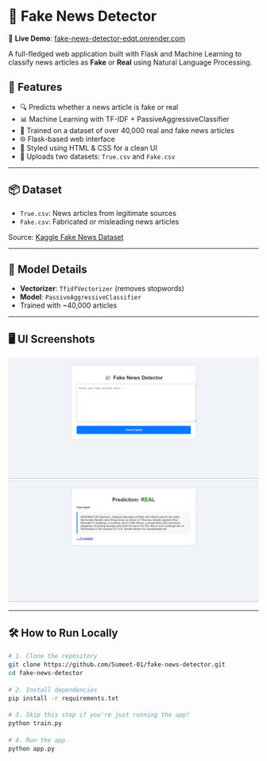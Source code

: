 # 📰 Fake News Detector

🔗 **Live Demo**: [fake-news-detector-edqt.onrender.com](https://fake-news-detector-edqt.onrender.com)

A full-fledged web application built with Flask and Machine Learning to classify news articles as **Fake** or **Real** using Natural Language Processing.

## 🚀 Features

- 🔍 Predicts whether a news article is fake or real
- 📊 Machine Learning with TF-IDF + PassiveAggressiveClassifier
- 🧠 Trained on a dataset of over 40,000 real and fake news articles
- 🌐 Flask-based web interface
- 🎨 Styled using HTML & CSS for a clean UI
- 📁 Uploads two datasets: `True.csv` and `Fake.csv`

---

## 📦 Dataset

- `True.csv`: News articles from legitimate sources
- `Fake.csv`: Fabricated or misleading news articles

Source: [Kaggle Fake News Dataset](https://www.kaggle.com/clmentbisaillon/fake-and-real-news-dataset)

---

## 🧠 Model Details

- **Vectorizer**: `TfidfVectorizer` (removes stopwords)
- **Model**: `PassiveAggressiveClassifier`
- Trained with ~40,000 articles

---

## 🖥️ UI Screenshots

![Homepage](static/screenshots/homepage.png)
![Result Page](static/screenshots/result.png)

---

## 🛠 How to Run Locally

```bash
# 1. Clone the repository
git clone https://github.com/Sumeet-01/fake-news-detector.git
cd fake-news-detector

# 2. Install dependencies
pip install -r requirements.txt

# 3. Skip this step if you're just running the app!
python train.py

# 4. Run the app
python app.py
